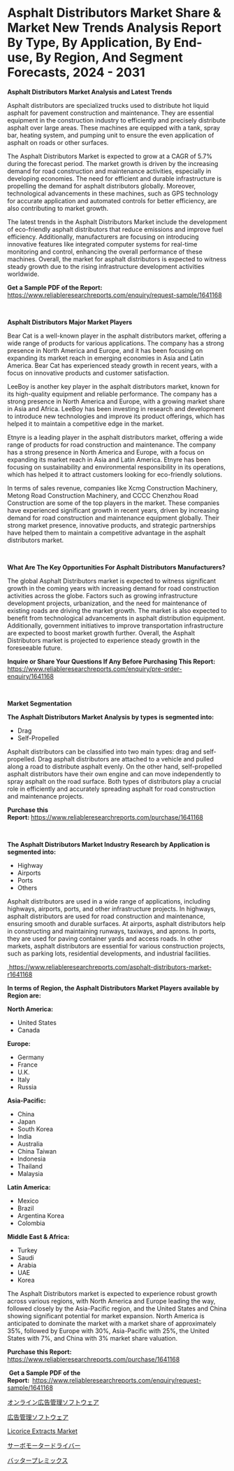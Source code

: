 <p><h1>Asphalt Distributors Market Share & Market New Trends Analysis Report By Type, By Application, By End-use, By Region, And Segment Forecasts, 2024 - 2031</h1></p><p><strong>Asphalt Distributors Market Analysis and Latest Trends</strong></p>
<p><p>Asphalt distributors are specialized trucks used to distribute hot liquid asphalt for pavement construction and maintenance. They are essential equipment in the construction industry to efficiently and precisely distribute asphalt over large areas. These machines are equipped with a tank, spray bar, heating system, and pumping unit to ensure the even application of asphalt on roads or other surfaces.</p><p>The Asphalt Distributors Market is expected to grow at a CAGR of 5.7% during the forecast period. The market growth is driven by the increasing demand for road construction and maintenance activities, especially in developing economies. The need for efficient and durable infrastructure is propelling the demand for asphalt distributors globally. Moreover, technological advancements in these machines, such as GPS technology for accurate application and automated controls for better efficiency, are also contributing to market growth.</p><p>The latest trends in the Asphalt Distributors Market include the development of eco-friendly asphalt distributors that reduce emissions and improve fuel efficiency. Additionally, manufacturers are focusing on introducing innovative features like integrated computer systems for real-time monitoring and control, enhancing the overall performance of these machines. Overall, the market for asphalt distributors is expected to witness steady growth due to the rising infrastructure development activities worldwide.</p></p>
<p><strong>Get a Sample PDF of the Report:&nbsp;</strong> <a href="https://www.reliableresearchreports.com/enquiry/request-sample/1641168">https://www.reliableresearchreports.com/enquiry/request-sample/1641168</a></p>
<p>&nbsp;</p>
<p><strong>Asphalt Distributors Major Market Players</strong></p>
<p><p>Bear Cat is a well-known player in the asphalt distributors market, offering a wide range of products for various applications. The company has a strong presence in North America and Europe, and it has been focusing on expanding its market reach in emerging economies in Asia and Latin America. Bear Cat has experienced steady growth in recent years, with a focus on innovative products and customer satisfaction.</p><p>LeeBoy is another key player in the asphalt distributors market, known for its high-quality equipment and reliable performance. The company has a strong presence in North America and Europe, with a growing market share in Asia and Africa. LeeBoy has been investing in research and development to introduce new technologies and improve its product offerings, which has helped it to maintain a competitive edge in the market.</p><p>Etnyre is a leading player in the asphalt distributors market, offering a wide range of products for road construction and maintenance. The company has a strong presence in North America and Europe, with a focus on expanding its market reach in Asia and Latin America. Etnyre has been focusing on sustainability and environmental responsibility in its operations, which has helped it to attract customers looking for eco-friendly solutions.</p><p>In terms of sales revenue, companies like Xcmg Construction Machinery, Metong Road Construction Machinery, and CCCC Chenzhou Road Construction are some of the top players in the market. These companies have experienced significant growth in recent years, driven by increasing demand for road construction and maintenance equipment globally. Their strong market presence, innovative products, and strategic partnerships have helped them to maintain a competitive advantage in the asphalt distributors market.</p></p>
<p>&nbsp;</p>
<p><strong>What Are The Key Opportunities For Asphalt Distributors Manufacturers?</strong></p>
<p><p>The global Asphalt Distributors market is expected to witness significant growth in the coming years with increasing demand for road construction activities across the globe. Factors such as growing infrastructure development projects, urbanization, and the need for maintenance of existing roads are driving the market growth. The market is also expected to benefit from technological advancements in asphalt distribution equipment. Additionally, government initiatives to improve transportation infrastructure are expected to boost market growth further. Overall, the Asphalt Distributors market is projected to experience steady growth in the foreseeable future.</p></p>
<p><strong>Inquire or Share Your Questions If Any Before Purchasing This Report:</strong> <a href="https://www.reliableresearchreports.com/enquiry/pre-order-enquiry/1641168">https://www.reliableresearchreports.com/enquiry/pre-order-enquiry/1641168</a></p>
<p>&nbsp;</p>
<p><strong>Market Segmentation</strong></p>
<p><strong>The Asphalt Distributors Market Analysis by types is segmented into:</strong></p>
<p><ul><li>Drag</li><li>Self-Propelled</li></ul></p>
<p><p>Asphalt distributors can be classified into two main types: drag and self-propelled. Drag asphalt distributors are attached to a vehicle and pulled along a road to distribute asphalt evenly. On the other hand, self-propelled asphalt distributors have their own engine and can move independently to spray asphalt on the road surface. Both types of distributors play a crucial role in efficiently and accurately spreading asphalt for road construction and maintenance projects.</p></p>
<p><strong>Purchase this Report:&nbsp;</strong><a href="https://www.reliableresearchreports.com/purchase/1641168">https://www.reliableresearchreports.com/purchase/1641168</a></p>
<p>&nbsp;</p>
<p><strong>The Asphalt Distributors Market Industry Research by Application is segmented into:</strong></p>
<p><ul><li>Highway</li><li>Airports</li><li>Ports</li><li>Others</li></ul></p>
<p><p>Asphalt distributors are used in a wide range of applications, including highways, airports, ports, and other infrastructure projects. In highways, asphalt distributors are used for road construction and maintenance, ensuring smooth and durable surfaces. At airports, asphalt distributors help in constructing and maintaining runways, taxiways, and aprons. In ports, they are used for paving container yards and access roads. In other markets, asphalt distributors are essential for various construction projects, such as parking lots, residential developments, and industrial facilities.</p></p>
<p><a href="https://www.reliableresearchreports.com/asphalt-distributors-market-r1641168">&nbsp;https://www.reliableresearchreports.com/asphalt-distributors-market-r1641168</a></p>
<p><strong>In terms of Region, the Asphalt Distributors Market Players available by Region are:</strong></p>
<p>
    <p> <strong> North America: </strong>
        <ul>
            <li>United States</li>
            <li>Canada</li>
        </ul>
        </p> 
    <p> <strong> Europe: </strong>
        <ul>
            <li>Germany</li>
            <li>France</li>
            <li>U.K.</li>
            <li>Italy</li>
            <li>Russia</li>
        </ul>
        </p> 
    <p> <strong> Asia-Pacific: </strong>
        <ul>
            <li>China</li>
            <li>Japan</li>
            <li>South Korea</li>
            <li>India</li>
            <li>Australia</li>
            <li>China Taiwan</li>
            <li>Indonesia</li>
            <li>Thailand</li>
            <li>Malaysia</li>
        </ul>
        </p> 
    <p> <strong> Latin America: </strong>
        <ul>
            <li>Mexico</li>
            <li>Brazil</li>
            <li>Argentina Korea</li>
            <li>Colombia</li>
        </ul>
        </p> 
    <p> <strong> Middle East & Africa: </strong>
        <ul>
            <li>Turkey</li>
            <li>Saudi</li>
            <li>Arabia</li>
            <li>UAE</li>
            <li>Korea</li>
        </ul>
    </p>
    </p>
<p><p>The Asphalt Distributors market is expected to experience robust growth across various regions, with North America and Europe leading the way, followed closely by the Asia-Pacific region, and the United States and China showing significant potential for market expansion. North America is anticipated to dominate the market with a market share of approximately 35%, followed by Europe with 30%, Asia-Pacific with 25%, the United States with 7%, and China with 3% market share valuation.</p></p>
<p><strong>Purchase this Report: </strong><a href="https://www.reliableresearchreports.com/purchase/1641168">https://www.reliableresearchreports.com/purchase/1641168</a></p>
<p>&nbsp;<strong>Get a Sample PDF of the Report:&nbsp;&nbsp;</strong><a href="https://www.reliableresearchreports.com/enquiry/request-sample/1641168">https://www.reliableresearchreports.com/enquiry/request-sample/1641168</a></p>
<p><strong></strong></p>
<p><p><a href="https://github.com/luffiazaza/Market-Research-Report-List-1/blob/main/224242837137.md">オンライン広告管理ソフトウェア</a></p><p><a href="https://github.com/avbqbctihcbe2/Market-Research-Report-List-1/blob/main/314726637136.md">広告管理ソフトウェア</a></p><p><a href="https://issuu.com/reportprime-2/docs/licorice-extracts-market-size-2030.pptx">Licorice Extracts Market</a></p><p><a href="https://medium.com/@juliafadel1922/%E3%82%B5%E3%83%BC%E3%83%9C%E3%83%A2%E3%83%BC%E3%82%BF%E3%83%BC%E3%83%89%E3%83%A9%E3%82%A4%E3%83%90%E3%83%BC%E5%B8%82%E5%A0%B4-%E5%B8%82%E5%A0%B4cagr-%E5%B8%82%E5%A0%B4%E3%83%88%E3%83%AC%E3%83%B3%E3%83%89-%E6%88%90%E9%95%B7%E6%88%A6%E7%95%A5%E3%81%AB%E3%81%A4%E3%81%84%E3%81%A6%E3%81%AE%E6%B4%9E%E5%AF%9F-7f11629a6017">サーボモータードライバー</a></p><p><a href="https://medium.com/@oswaldoavarro768546/%E3%83%90%E3%83%83%E3%82%BF%E3%83%BC%E3%83%97%E3%83%AC%E3%83%9F%E3%83%83%E3%82%AF%E3%82%B9%E5%B8%82%E5%A0%B4%E3%81%AE%E3%83%A1%E3%83%88%E3%83%AA%E3%82%AF%E3%82%B9%E3%82%92%E3%83%87%E3%82%B3%E3%83%BC%E3%83%89%E3%81%99%E3%82%8B-%E5%B8%82%E5%A0%B4%E3%82%B7%E3%82%A7%E3%82%A2-%E3%83%88%E3%83%AC%E3%83%B3%E3%83%89-%E6%88%90%E9%95%B7%E3%83%91%E3%82%BF%E3%83%BC%E3%83%B3-d388e24e7900">バッタープレミックス</a></p></p>